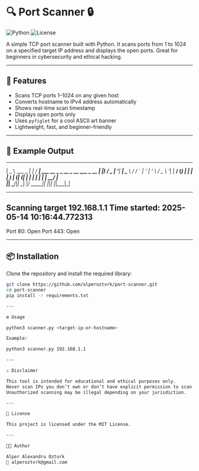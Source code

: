 # 🔍 Port Scanner 🔒

![Python](https://img.shields.io/badge/Python-3.x-blue?style=flat-square)
![License](https://img.shields.io/badge/License-MIT-green?style=flat-square)

A simple TCP port scanner built with Python. It scans ports from 1 to 1024 on a specified target IP address and displays the open ports. Great for beginners in cybersecurity and ethical hacking.

---

## 🧠 Features

- Scans TCP ports 1–1024 on any given host
- Converts hostname to IPv4 address automatically
- Shows real-time scan timestamp
- Displays open ports only
- Uses `pyfiglet` for a cool ASCII art banner
- Lightweight, fast, and beginner-friendly

---

## 📸 Example Output

 ____            _     ____                                  
|  _ \ ___  _ __| |_  / ___|  ___ __ _ _ __  _ __   ___ _ __ 
| |_) / _ \| '__| __| \___ \ / __/ _` | '_ \| '_ \ / _ \ '__|
|  __/ (_) | |  | |_   ___) | (_| (_| | | | | | | |  __/ |   
|_|   \___/|_|   \__| |____/ \___\__,_|_| |_|_| |_|\___|_|   
                                                             

--------------------------------------------------
Scanning target 192.168.1.1
Time started: 2025-05-14 10:16:44.772313
--------------------------------------------------
Port 80:      Open
Port 443:      Open

---

## 📦 Installation

Clone the repository and install the required library:

```bash
git clone https://github.com/alperoztvrk/port-scanner.git
cd port-scanner
pip install -r requirements.txt

---

⚙️ Usage

python3 scanner.py <target-ip-or-hostname>

Example:

python3 scanner.py 192.168.1.1

---

⚠️ Disclaimer

This tool is intended for educational and ethical purposes only.
Never scan IPs you don’t own or don’t have explicit permission to scan.
Unauthorized scanning may be illegal depending on your jurisdiction.

---

📄 License

This project is licensed under the MIT License.

---

👨‍💻 Author

Alper Alexandru Ozturk
📧 alperoztvrk@gmail.com
